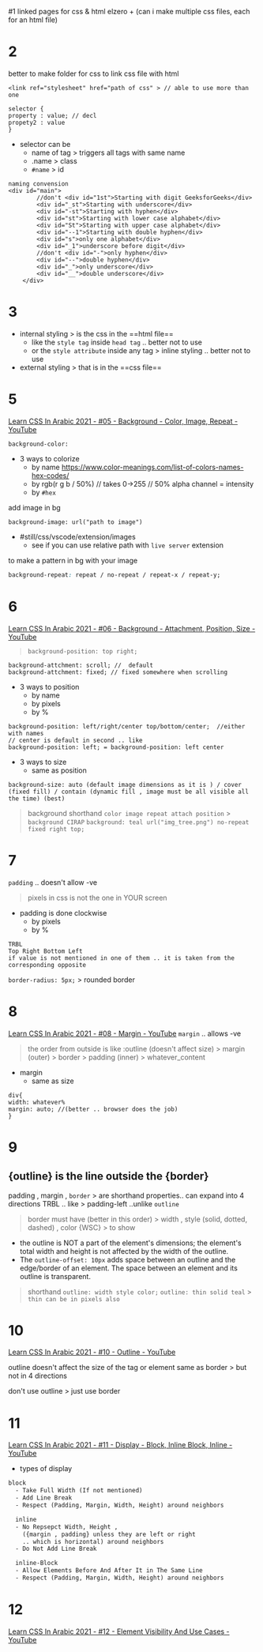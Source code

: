 #1
linked pages for css & html elzero + (can i make multiple css files, each for an html file)
# 2
better to make folder for css
to link css file with html
```
<link ref="stylesheet" href="path of css" > // able to use more than one
```

```
selector {
property : value; // decl
propety2 : value
}
```
- selector can be
	- name of tag > triggers all tags with same name
	- .name > class
	- `#name` > id
```
naming convension
<div id="main">
        //don't <div id="1st">Starting with digit GeeksforGeeks</div> 
        <div id="_st">Starting with underscore</div>
        <div id="-st">Starting with hyphen</div>
        <div id="st">Starting with lower case alphabet</div>
        <div id="St">Starting with upper case alphabet</div>
        <div id="--1">Starting with double hyphen</div>
        <div id="s">only one alphabet</div>
        <div id="_1">underscore before digit</div>
        //don't <div id="-">only hyphen</div> 
        <div id="--">double hyphen</div>
        <div id="_">only underscore</div>
        <div id="__">double underscore</div>
    </div>
```
# 3
- internal styling > is the css in the ==html file==
	- like the `style tag` inside `head tag`  .. better not to use
	- or the `style attribute` inside any tag > inline styling .. better not to use
- external styling > that is in the ==css file==

# 5
[Learn CSS In Arabic 2021 - #05 - Background - Color, Image, Repeat - YouTube](https://www.youtube.com/watch?v=-srybsn3YDM)

```
background-color: 
```
- 3 ways to colorize
	- by name https://www.color-meanings.com/list-of-colors-names-hex-codes/
	- by rgb(r g b / 50%) // takes 0->255  // 50% alpha channel = intensity
	- by `#hex`

add image in bg
```
background-image: url("path to image")
```

- #still/css/vscode/extension/images
	- see if you can use relative path with `live server` extension


to make a pattern in bg with your image
```css
background-repeat: repeat / no-repeat / repeat-x / repeat-y;
```

# 6
[Learn CSS In Arabic 2021 - #06 - Background - Attachment, Position, Size - YouTube](https://www.youtube.com/watch?v=8sooTBY5C4w)

> `background-position: top right;`
```
background-attchment: scroll; //  default
background-attchment: fixed; // fixed somewhere when scrolling
```

- 3 ways to position
	- by name
	- by pixels
	- by %
```
background-position: left/right/center top/bottom/center;  //either with names
// center is default in second .. like
background-position: left; = background-position: left center
```

- 3 ways to size
	- same as position
```
background-size: auto (default image dimensions as it is ) / cover (fixed fill) / contain (dynamic fill , image must be all visible all the time) (best)
```

> background shorthand 
> 	`color image repeat attach position` > `background CIRAP`
> `background: teal url("img_tree.png") no-repeat fixed right top;`
# 7
`padding` .. doesn't allow -ve
>pixels in css is not the one in YOUR screen

- padding is done clockwise 
	- by pixels
	- by %
```
TRBL
Top Right Bottom Left
if value is not mentioned in one of them .. it is taken from the corresponding opposite
```

`border-radius: 5px;` > rounded border
# 8
[Learn CSS In Arabic 2021 - #08 - Margin - YouTube](https://www.youtube.com/watch?v=LEJkJ0AiKDw)
`margin` .. allows -ve
>the order from outside is like :outline (doesn't affect size) > margin (outer) > border > padding (inner) > whatever_content

- margin
	- same as size
```
div{
width: whatever%
margin: auto; //(better .. browser does the job)
}
```

# 9
## {outline} is the line outside the {border}
padding , margin , `border` > are shorthand properties.. can expand into 4 directions TRBL .. like > padding-left ..unlike `outline`

>border must have (better in this order) > width , style (solid, dotted, dashed) , color {WSC} > to show

- the outline is NOT a part of the element's dimensions; the element's total width and height is not affected by the width of the outline.
- The `outline-offset: 10px` adds space between an outline and the edge/border of an element. The space between an element and its outline is transparent.

> shorthand `outline: width style color;`
> `outline: thin solid teal` > `thin can be in pixels also`


# 10
[Learn CSS In Arabic 2021 - #10 - Outline - YouTube](https://www.youtube.com/watch?v=NyOaxP-Adac)

outline doesn't affect the size of the tag or element
same as border > but not in 4 directions

don't use outline > just use border

# 11
[Learn CSS In Arabic 2021 - #11 - Display - Block, Inline Block, Inline - YouTube](https://www.youtube.com/watch?v=-qbGxua98To)

- types of display
```txt
block
  - Take Full Width (If not mentioned)
  - Add Line Break
  - Respect (Padding, Margin, Width, Height) around neighbors

  inline
  - No Repsepct Width, Height , 
	({margin , padding} unless they are left or right 
	.. which is horizontal) around neighbors
  - Do Not Add Line Break

  inline-Block
  - Allow Elements Before And After It in The Same Line
  - Respect (Padding, Margin, Width, Height) around neighbors
```

# 12
[Learn CSS In Arabic 2021 - #12 - Element Visibility And Use Cases - YouTube](https://www.youtube.com/watch?v=g2URo6kLtgg)

